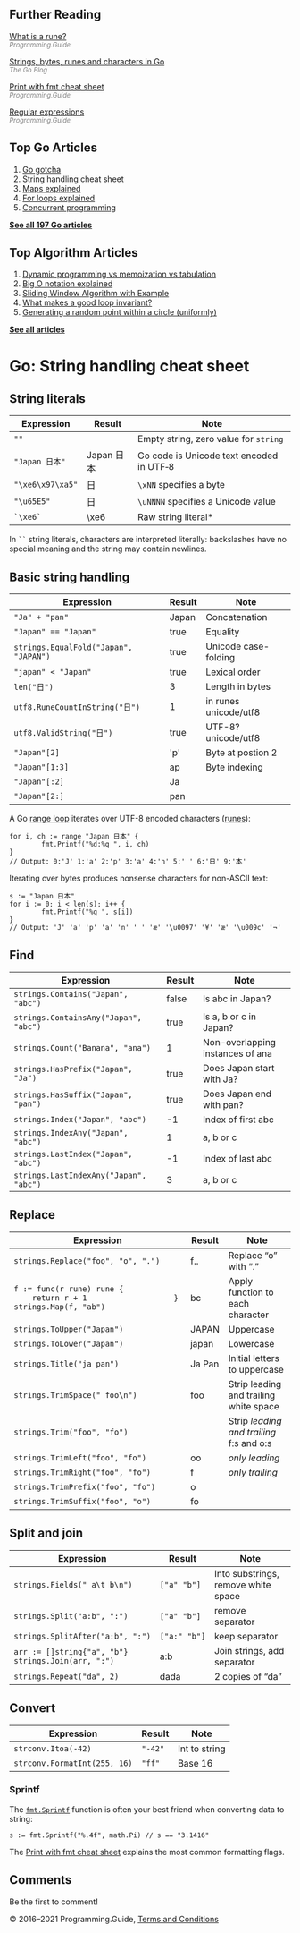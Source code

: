



## Further Reading

[What is a rune?](rune.html)  
<span style="color: grey; font-style: italic; font-size: smaller">Programming.Guide</span>

[Strings, bytes, runes and characters in Go](https://blog.golang.org/strings)  
<span style="color: grey; font-style: italic; font-size: smaller">The Go Blog</span>

[Print with fmt cheat sheet](fmt-printf-reference-cheat-sheet.html)  
<span style="color: grey; font-style: italic; font-size: smaller">Programming.Guide</span>

[Regular expressions](regexp-cheat-sheet.html)  
<span style="color: grey; font-style: italic; font-size: smaller">Programming.Guide</span>

## Top Go Articles

1.  [Go gotcha](go-gotcha.html)
2.  String handling cheat sheet
3.  [Maps explained](maps-explained.html)
4.  [For loops explained](for-loop.html)
5.  [Concurrent programming](go-concurrency-tutorial.html)

[**See all 197 Go articles**](index.html)



## Top Algorithm Articles

1.  [Dynamic programming vs memoization vs tabulation](../dynamic-programming-vs-memoization-vs-tabulation.html)
2.  [Big O notation explained](../big-o-notation-explained.html)
3.  [Sliding Window Algorithm with Example](../sliding-window-example.html)
4.  [What makes a good loop invariant?](../what-makes-a-good-loop-invariant.html)
5.  [Generating a random point within a circle (uniformly)](../random-point-within-circle.html)

[**See all articles**](../index.html)

# Go: String handling cheat sheet

## String literals

<table><thead><tr class="header"><th>Expression</th><th>Result</th><th>Note</th></tr></thead><tbody><tr class="odd"><td><code>""</code></td><td></td><td>Empty string, zero value for <code>string</code></td></tr><tr class="even"><td><code>"Japan 日本"</code></td><td>Japan 日本</td><td>Go code is Unicode text encoded in UTF‑8</td></tr><tr class="odd"><td><code>"\xe6\x97\xa5"</code></td><td>日</td><td><code>\xNN</code> specifies a byte</td></tr><tr class="even"><td><code>"\u65E5"</code></td><td>日</td><td><code>\uNNNN</code> specifies a Unicode value</td></tr><tr class="odd"><td><code>`\xe6`</code></td><td>\xe6</td><td>Raw string literal*</td></tr></tbody></table>

In ` `` ` string literals, characters are interpreted literally: backslashes have no special meaning and the string may contain newlines.

## Basic string handling

<table><thead><tr class="header"><th>Expression</th><th>Result</th><th>Note</th></tr></thead><tbody><tr class="odd"><td><code>"Ja" + "pan"</code></td><td>Japan</td><td>Concatenation</td></tr><tr class="even"><td><code>"Japan" == "Japan"</code></td><td>true</td><td>Equality</td></tr><tr class="odd"><td><code>strings.EqualFold("Japan", "JAPAN")</code></td><td>true</td><td>Unicode case-folding</td></tr><tr class="even"><td><code>"japan" &lt; "Japan"</code></td><td>true</td><td>Lexical order</td></tr><tr class="odd"><td><code>len("日")</code></td><td>3</td><td>Length in bytes</td></tr><tr class="even"><td><code>utf8.RuneCountInString("日")</code></td><td>1</td><td>in runes <span class="tag">unicode/utf8</span></td></tr><tr class="odd"><td><code>utf8.ValidString("日")</code></td><td>true</td><td>UTF-8? <span class="tag">unicode/utf8</span></td></tr><tr class="even"><td><code>"Japan"[2]</code></td><td>'p'</td><td>Byte at postion 2</td></tr><tr class="odd"><td><code>"Japan"[1:3]</code></td><td>ap</td><td>Byte indexing</td></tr><tr class="even"><td><code>"Japan"[:2]</code></td><td>Ja</td><td></td></tr><tr class="odd"><td><code>"Japan"[2:]</code></td><td>pan</td><td></td></tr></tbody></table>

A Go [range loop](for-loop-range-array-slice-map-channel.html) iterates over UTF-8 encoded characters ([runes](rune.html)):

    for i, ch := range "Japan 日本" {
            fmt.Printf("%d:%q ", i, ch)
    }
    // Output: 0:'J' 1:'a' 2:'p' 3:'a' 4:'n' 5:' ' 6:'日' 9:'本'

Iterating over bytes produces nonsense characters for non-ASCII text:

    s := "Japan 日本"
    for i := 0; i < len(s); i++ {
            fmt.Printf("%q ", s[i])
    }
    // Output: 'J' 'a' 'p' 'a' 'n' ' ' 'æ' '\u0097' '¥' 'æ' '\u009c' '¬'

## Find

<table><thead><tr class="header"><th>Expression</th><th>Result</th><th>Note</th></tr></thead><tbody><tr class="odd"><td><code>strings.Contains("Japan", "abc")</code></td><td>false</td><td>Is abc in Japan?</td></tr><tr class="even"><td><code>strings.ContainsAny("Japan", "abc")</code></td><td>true</td><td>Is a, b or c in Japan?</td></tr><tr class="odd"><td><code>strings.Count("Banana", "ana")</code></td><td>1</td><td>Non-overlapping instances of ana</td></tr><tr class="even"><td><code>strings.HasPrefix("Japan", "Ja")</code></td><td>true</td><td>Does Japan start with Ja?</td></tr><tr class="odd"><td><code>strings.HasSuffix("Japan", "pan")</code></td><td>true</td><td>Does Japan end with pan?</td></tr><tr class="even"><td><code>strings.Index("Japan", "abc")</code></td><td>-1</td><td>Index of first abc</td></tr><tr class="odd"><td><code>strings.IndexAny("Japan", "abc")</code></td><td>1</td><td>a, b or c</td></tr><tr class="even"><td><code>strings.LastIndex("Japan", "abc")</code></td><td>-1</td><td>Index of last abc</td></tr><tr class="odd"><td><code>strings.LastIndexAny("Japan", "abc")</code></td><td>3</td><td>a, b or c</td></tr></tbody></table>

## Replace

<table><thead><tr class="header"><th>Expression</th><th>Result</th><th>Note</th></tr></thead><tbody><tr class="odd"><td><code>strings.Replace("foo", "o", ".")</code></td><td>f..</td><td>Replace “o” with “.”</td></tr><tr class="even"><td><code>f := func(r rune) rune {                       return r + 1                   }                   strings.Map(f, "ab")</code></td><td>bc</td><td>Apply function to each character</td></tr><tr class="odd"><td><code>strings.ToUpper("Japan")</code></td><td>JAPAN</td><td>Uppercase</td></tr><tr class="even"><td><code>strings.ToLower("Japan")</code></td><td>japan</td><td>Lowercase</td></tr><tr class="odd"><td><code>strings.Title("ja pan")</code></td><td>Ja Pan</td><td>Initial letters to uppercase</td></tr><tr class="even"><td><code>strings.TrimSpace(" foo\n")</code></td><td>foo</td><td>Strip leading and trailing white space</td></tr><tr class="odd"><td><code>strings.Trim("foo", "fo")</code></td><td></td><td>Strip <em>leading and trailing</em> f:s and o:s</td></tr><tr class="even"><td><code>strings.TrimLeft("foo", "fo")</code></td><td>oo</td><td><em>only leading</em></td></tr><tr class="odd"><td><code>strings.TrimRight("foo", "fo")</code></td><td>f</td><td><em>only trailing</em></td></tr><tr class="even"><td><code>strings.TrimPrefix("foo", "fo")</code></td><td>o</td><td></td></tr><tr class="odd"><td><code>strings.TrimSuffix("foo", "o")</code></td><td>fo</td><td></td></tr></tbody></table>

## Split and join

<table><thead><tr class="header"><th>Expression</th><th>Result</th><th>Note</th></tr></thead><tbody><tr class="odd"><td><code>strings.Fields(" a\t b\n")</code></td><td><code>["a" "b"]</code></td><td>Into substrings, remove white space</td></tr><tr class="even"><td><code>strings.Split("a:b", ":")</code></td><td><code>["a" "b"]</code></td><td>remove separator</td></tr><tr class="odd"><td><code>strings.SplitAfter("a:b", ":")</code></td><td><code>["a:" "b"]</code></td><td>keep separator</td></tr><tr class="even"><td><code>arr := []string{"a", "b"}</code><br />
<code>strings.Join(arr, ":")</code></td><td>a:b</td><td>Join strings, add separator</td></tr><tr class="odd"><td><code>strings.Repeat("da", 2)</code></td><td>dada</td><td>2 copies of “da”</td></tr></tbody></table>

## Convert

<table><thead><tr class="header"><th>Expression</th><th>Result</th><th>Note</th></tr></thead><tbody><tr class="odd"><td><code>strconv.Itoa(-42)</code></td><td><code>"-42"</code></td><td>Int to string</td></tr><tr class="even"><td><code>strconv.FormatInt(255, 16)</code></td><td><code>"ff"</code></td><td>Base 16</td></tr></tbody></table>

### Sprintf

The [`fmt.Sprintf`](https://golang.org/pkg/fmt/#Sprintf) function is often your best friend when converting data to string:

    s := fmt.Sprintf("%.4f", math.Pi) // s == "3.1416"

The [Print with fmt cheat sheet](fmt-printf-reference-cheat-sheet.html) explains the most common formatting flags.

## Comments

Be the first to comment!

© 2016–2021 Programming.Guide, [Terms and Conditions](../terms-and-conditions.html)
